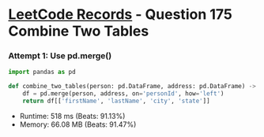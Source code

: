 # [LeetCode Records](../../README.md) - Question 175 Combine Two Tables

### Attempt 1: Use pd.merge()
```py
import pandas as pd

def combine_two_tables(person: pd.DataFrame, address: pd.DataFrame) -> pd.DataFrame:
    df = pd.merge(person, address, on='personId', how='left')
    return df[['firstName', 'lastName', 'city', 'state']]
```
- Runtime: 518 ms (Beats: 91.13%)
- Memory: 66.08 MB (Beats: 91.47%)

<br>
